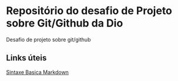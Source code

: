 # Repositório do desafio de Projeto sobre Git/Github da Dio
Desafio de projeto sobre git/github

## Links úteis
[Sintaxe Basica Markdown](https://www.markdownguide.org/basic-syntax/)
